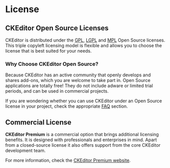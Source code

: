 <!--
Copyright (c) 2003-2018, CKSource - Frederico Knabben. All rights reserved.
For licensing, see LICENSE.md.
-->

# License

## CKEditor Open Source Licenses

CKEditor is distributed under the [GPL](http://www.gnu.org/licenses/gpl.html), [LGPL](http://www.gnu.org/licenses/lgpl.html) and [MPL](http://www.mozilla.org/MPL/1.1/) Open Source licenses. This triple copyleft licensing model is flexible and allows you to choose the license that is best suited for your needs.

### Why Choose CKEditor Open Source?

Because CKEditor has an active community that openly develops and shares add-ons, which you are welcome to take part in. Open Source applications are totally free! They do not include adware or limited trial periods, and can be used in commercial projects.

If you are wondering whether you can use CKEditor under an Open Source license in your project, check the appropriate [FAQ](https://ckeditor.com/ckeditor-4/support//faq/open%20source) section.

## Commercial License

**CKEditor Premium** is a commercial option that brings additional licensing benefits. It is designed with professionals and enterprises in mind. Apart from a closed-source license it also offers support from the core CKEditor development team.

For more information, check the [CKEditor Premium website](http://cksource.com/ckeditor).
